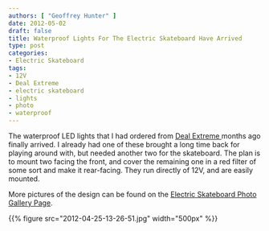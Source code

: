 ```yaml
---
authors: [ "Geoffrey Hunter" ]
date: 2012-05-02
draft: false
title: Waterproof Lights For The Electric Skateboard Have Arrived
type: post
categories:
- Electric Skateboard
tags:
- 12V
- Deal Extreme
- electric skateboard
- lights
- photo
- waterproof
---
```


The waterproof LED lights that I had ordered from [Deal Extreme ](http://www.dealextreme.com/)months ago finally arrived. I already had one of these brought a long time back for playing around with, but needed another two for the skateboard. The plan is to mount two facing the front, and cover the remaining one in a red filter of some sort and make it rear-facing. They run directly of 12V, and are easily mounted.

More pictures of the design can be found on the [Electric Skateboard Photo Gallery Page](/electronics/projects/electric-skateboard/electric-skateboard-photo-album).

{{% figure src="2012-04-25-13-26-51.jpg"   width="500px" %}}
